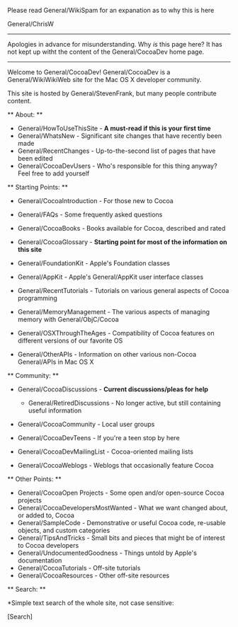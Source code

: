 Please read General/WikiSpam for an expanation as to why this is here

General/ChrisW

----

Apologies in advance for misunderstanding. Why *is* this page here? It has not kept up witht the content of the General/CocoaDev home page.

----

Welcome to General/CocoaDev!
General/CocoaDev is a General/WikiWikiWeb site for the Mac OS X developer community.

This site is hosted by General/StevenFrank, but many people contribute content.

** About: **

* General/HowToUseThisSite - **A must-read if this is your first time**
* General/WhatsNew - Significant site changes that have recently been made
* General/RecentChanges - Up-to-the-second list of pages that have been edited
* General/CocoaDevUsers - Who's responsible for this thing anyway?  Feel free to add yourself

** Starting Points: **


* General/CocoaIntroduction - For those new to Cocoa
* General/FAQs - Some frequently asked questions
* General/CocoaBooks - Books available for Cocoa, described and rated
* General/CocoaGlossary - **Starting point for most of the information on this site** 
* General/FoundationKit - Apple's Foundation classes
* General/AppKit - Apple's General/AppKit user interface classes

* General/RecentTutorials - Tutorials on various general aspects of Cocoa programming
* General/MemoryManagement - The various aspects of managing memory with General/ObjC/Cocoa
* General/OSXThroughTheAges - Compatibility of Cocoa features on different versions of our favorite OS
* General/OtherAPIs - Information on other various non-Cocoa General/APIs in Mac OS X


** Community: **


* General/CocoaDiscussions - **Current discussions/pleas for help**
  
  * General/RetiredDiscussions - No longer active, but still containing useful information
  
* General/CocoaCommunity - Local user groups
* General/CocoaDevTeens - If you're a teen stop by here
* General/CocoaDevMailingList - Cocoa-oriented mailing lists
* General/CocoaWeblogs - Weblogs that occasionally feature Cocoa


** Other Points: **


* General/CocoaOpen Projects - Some open and/or open-source Cocoa projects
* General/CocoaDevelopersMostWanted - What we want changed about, or added to, Cocoa
* General/SampleCode - Demonstrative or useful Cocoa code, re-usable objects, and custom categories
* General/TipsAndTricks - Small bits and pieces that might be of interest to Cocoa developers
* General/UndocumentedGoodness - Things untold by Apple's documentation
* General/CocoaTutorials - Off-site tutorials
* General/CocoaResources - Other off-site resources


** Search: **

*Simple text search of the whole site, not case sensitive:

[Search]